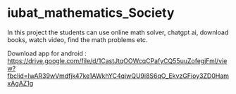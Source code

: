# iubat_mathematics_Society
In this project the students can use online math solver, chatgpt ai, download books, watch video, find the math problems etc.

Download app for android : https://drive.google.com/file/d/1CastJtqOOWcqCPafyCQ55uuZofegjFml/view?fbclid=IwAR39wVmdfjk47ke1AWkhYC4qiwQU9i8S6qO_EkvzGFioy3ZD0HamxAgAZ1g
